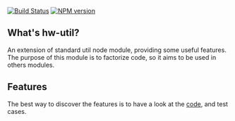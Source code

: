 [![Build Status](https://travis-ci.org/openhoat/hw-util.png?branch=develop)](https://travis-ci.org/openhoat/hw-util)
[![NPM version](https://badge.fury.io/js/hw-util.svg)](http://badge.fury.io/js/hw-util)

## What's hw-util?

An extension of standard util node module, providing some useful features.
The purpose of this module is to factorize code, so it aims to be used in others modules.

## Features

The best way to discover the features is to have a look at the [code](https://github.com/openhoat/hw-util/tree/master/lib/hw-util.js), and test cases.

